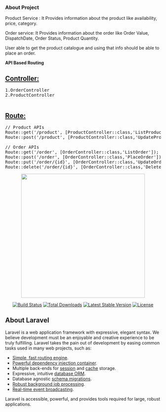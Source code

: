 ### About Project

Product Service : It Provides information about the product like availability, price, category.

Order service: It Provides information about the order like Order Value, DispatchDate, Order Status, Product Quantity.

User able to get the product catalogue and using that info should be able to place an order.

**API Based Routing** 



## [Controller:](https://github.com/Omkeshs/laravel-Ecom/tree/main/app/Http/Controllers)


<pre>
1.OrderController
2.ProductController

</pre>


## [Route:](https://github.com/Omkeshs/laravel-Ecom/blob/main/routes/api.php)

<pre>
// Product APIs
Route::get('/product', [ProductController::class,'ListProduct']);
Route::post('/product', [ProductController::class,'UpdateProduct']);

// Order APIs
Route::get('/order', [OrderController::class,'ListOrder']);
Route::post('/order', [OrderController::class,'PlaceOrder']);
Route::put('/order/{id}', [OrderController::class,'UpdateOrder'],['id' => 0]);
Route::delete('/order/{id}', [OrderController::class,'DeleteOrder'],['id' => 0]);
</pre>



<p align="center"><a href="https://laravel.com" target="_blank"><img src="https://raw.githubusercontent.com/laravel/art/master/logo-lockup/5%20SVG/2%20CMYK/1%20Full%20Color/laravel-logolockup-cmyk-red.svg" width="400"></a></p>

<p align="center">
<a href="https://travis-ci.org/laravel/framework"><img src="https://travis-ci.org/laravel/framework.svg" alt="Build Status"></a>
<a href="https://packagist.org/packages/laravel/framework"><img src="https://img.shields.io/packagist/dt/laravel/framework" alt="Total Downloads"></a>
<a href="https://packagist.org/packages/laravel/framework"><img src="https://img.shields.io/packagist/v/laravel/framework" alt="Latest Stable Version"></a>
<a href="https://packagist.org/packages/laravel/framework"><img src="https://img.shields.io/packagist/l/laravel/framework" alt="License"></a>
</p>

## About Laravel

Laravel is a web application framework with expressive, elegant syntax. We believe development must be an enjoyable and creative experience to be truly fulfilling. Laravel takes the pain out of development by easing common tasks used in many web projects, such as:

- [Simple, fast routing engine](https://laravel.com/docs/routing).
- [Powerful dependency injection container](https://laravel.com/docs/container).
- Multiple back-ends for [session](https://laravel.com/docs/session) and [cache](https://laravel.com/docs/cache) storage.
- Expressive, intuitive [database ORM](https://laravel.com/docs/eloquent).
- Database agnostic [schema migrations](https://laravel.com/docs/migrations).
- [Robust background job processing](https://laravel.com/docs/queues).
- [Real-time event broadcasting](https://laravel.com/docs/broadcasting).

Laravel is accessible, powerful, and provides tools required for large, robust applications.
